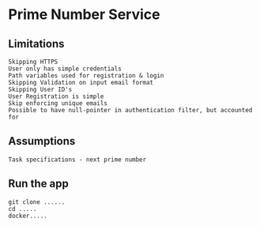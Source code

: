 # Prime Number Service

## Limitations
    Skipping HTTPS
    User only has simple credentials
    Path variables used for registration & login
    Skipping Validation on input email format
    Skipping User ID's
    User Registration is simple
    Skip enforcing unique emails
    Possible to have null-pointer in authentication filter, but accounted for

## Assumptions
    Task specifications - next prime number
    
## Run the app
    git clone ......
    cd .....
    docker.....